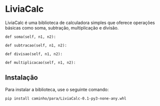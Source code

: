 # LiviaCalc

LiviaCalc é uma biblioteca de calculadora simples que oferece operações básicas como soma, subtração, multiplicação e divisão.

    def soma(self, n1, n2):
        
    def subtracao(self, n1, n2):
        
    def divisao(self, n1, n2):

    def multiplicacao(self, n1, n2):
       

## Instalação

Para instalar a biblioteca, use o seguinte comando:

```sh
pip install caminho/para/LiviaCalc-0.1-py3-none-any.whl
